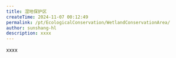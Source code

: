```yaml
---
title: 湿地保护区
createTime: 2024-11-07 00:12:49
permalink: /pt/EcologicalConservation/WetlandConservationArea/
author: sunshang-hl
description: xxxx
---
```


xxxx